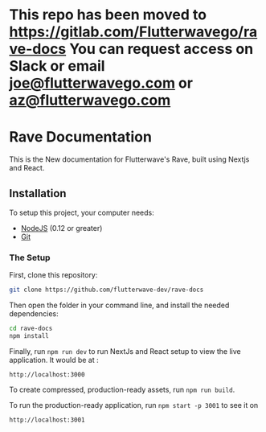 # This repo has been moved to https://gitlab.com/Flutterwavego/rave-docs You can request access on Slack or email joe@flutterwavego.com or az@flutterwavego.com

# Rave Documentation

This is the New documentation for Flutterwave's Rave, built using Nextjs and React.

## Installation

To setup this project, your computer needs:

- [NodeJS](https://nodejs.org/en/) (0.12 or greater)
- [Git](https://git-scm.com/)

### The Setup

First, clone this repository:

```bash
git clone https://github.com/flutterwave-dev/rave-docs
```

Then open the folder in your command line, and install the needed dependencies:

```bash
cd rave-docs
npm install
```


Finally, run `npm run dev` to run NextJs and React setup to view the live application. It would be at :

```
http://localhost:3000
```

To create compressed, production-ready assets, run `npm run build`.

To run the production-ready application, run `npm start -p 3001` to see it on 

```
http://localhost:3001
```
